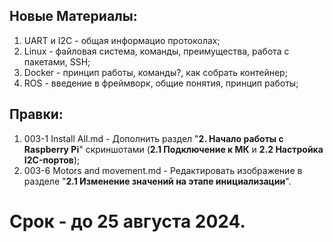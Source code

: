 ## Новые Материалы:
1. UART и I2C - общая информацио протоколах;
2. Linux - файловая система, команды, преимущества, работа с пакетами, SSH;
3. Docker - принцип работы, команды?, как собрать контейнер;
4. ROS - введение в фреймворк, общие понятия, принцип работы;

## Правки:
1. 003-1 Install All.md - Дополнить раздел "**2. Начало работы с Raspberry Pi**" скриншотами (**2.1 Подключение к МК** и **2.2 Настройка I2C-портов**);
3. 003-6 Motors and movement.md - Редактировать изображение в разделе "**2.1 Изменение значений на этапе инициализации**".


# Срок - до 25 августа 2024.